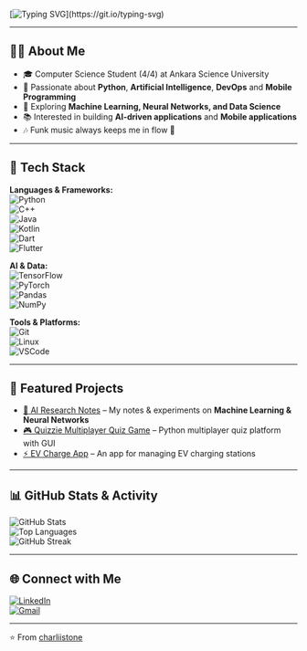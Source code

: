<!-- Typing SVG Animation -->
[![Typing SVG](https://readme-typing-svg.demolab.com?font=Fira+Code&pause=1000&color=000000&width=435&lines=Hi+there!+I'm+Ahmet+Can+👋;Computer+Science;Python+%7C+AI+Enthusiast;Always+learning+new+things!)](https://git.io/typing-svg)

---

## 👨‍💻 About Me
- 🎓 Computer Science Student (4/4) at Ankara Science University
- 🐍 Passionate about **Python**, **Artificial Intelligence**, **DevOps** and **Mobile Programming**
- 🤖 Exploring **Machine Learning, Neural Networks, and Data Science**  
- 📚 Interested in building **AI-driven applications** and **Mobile applications**
- 🎶 Funk music always keeps me in flow 🎷  

---

## 🔧 Tech Stack
**Languages & Frameworks:**  
![Python](https://img.shields.io/badge/Python-3776AB?style=for-the-badge&logo=python&logoColor=white)  
![C++](https://img.shields.io/badge/C%2B%2B-00599C?style=for-the-badge&logo=cplusplus&logoColor=white)  
![Java](https://img.shields.io/badge/Java-007396?style=for-the-badge&logo=java&logoColor=white)  
![Kotlin](https://img.shields.io/badge/Kotlin-0095D5?style=for-the-badge&logo=kotlin&logoColor=white)  
![Dart](https://img.shields.io/badge/Dart-0175C2?style=for-the-badge&logo=dart&logoColor=white)  
![Flutter](https://img.shields.io/badge/Flutter-02569B?style=for-the-badge&logo=flutter&logoColor=white)  

**AI & Data:**  
![TensorFlow](https://img.shields.io/badge/TensorFlow-FF6F00?style=for-the-badge&logo=tensorflow&logoColor=white)  
![PyTorch](https://img.shields.io/badge/PyTorch-EE4C2C?style=for-the-badge&logo=pytorch&logoColor=white)  
![Pandas](https://img.shields.io/badge/Pandas-150458?style=for-the-badge&logo=pandas&logoColor=white)  
![NumPy](https://img.shields.io/badge/NumPy-013243?style=for-the-badge&logo=numpy&logoColor=white)  

**Tools & Platforms:**  
![Git](https://img.shields.io/badge/Git-F05032?style=for-the-badge&logo=git&logoColor=white)  
![Linux](https://img.shields.io/badge/Linux-FCC624?style=for-the-badge&logo=linux&logoColor=black)  
![VSCode](https://img.shields.io/badge/VSCode-0078D4?style=for-the-badge&logo=visualstudiocode&logoColor=white)  

---

## 🚀 Featured Projects
- [🤖 AI Research Notes](https://github.com/charliistone/AI-Learning) – My notes & experiments on **Machine Learning & Neural Networks**  
- [🎮 Quizzie Multiplayer Quiz Game](https://github.com/charliistone/Quizzie-Multiplayer-Quiz-Game) – Python multiplayer quiz platform with GUI  
- [⚡ EV Charge App](https://github.com/charliistone/EV-Charge-App) – An app for managing EV charging stations  

---

## 📊 GitHub Stats & Activity
![GitHub Stats](https://github-readme-stats.vercel.app/api?username=charliistone&show_icons=true&theme=tokyonight)  
![Top Languages](https://github-readme-stats.vercel.app/api/top-langs/?username=charliistone&layout=compact&theme=tokyonight)  
![GitHub Streak](https://streak-stats.demolab.com?user=charliistone&theme=tokyonight&hide_border=true)  

---

## 🌐 Connect with Me
[![LinkedIn](https://img.shields.io/badge/LinkedIn-0A66C2?style=for-the-badge&logo=linkedin&logoColor=white)](https://www.linkedin.com/in/ahmet-can-cengiz-61a58a2a2/)  
[![Gmail](https://img.shields.io/badge/Email-D14836?style=for-the-badge&logo=gmail&logoColor=white)](mailto:kalifornium98@gmail.com)  

---
⭐️ From [charliistone](https://github.com/charliistone)
